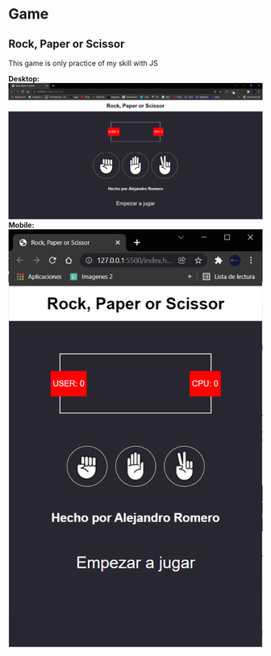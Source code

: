 # Game 
## Rock, Paper or Scissor

This game is only practice of my skill with JS

**Desktop:**
<br/>
![img](PreviewGame.PNG)
<br/>
**Mobile:**
<br/>
![img](PreviewGameMobile.PNG)